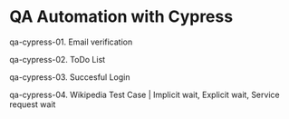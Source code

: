 # QA Automation with Cypress 

qa-cypress-01. Email verification

qa-cypress-02. ToDo List

qa-cypress-03. Succesful Login

qa-cypress-04. Wikipedia Test Case | Implicit wait, Explicit wait, Service request wait   
